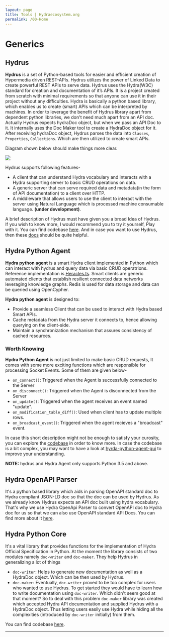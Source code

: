 ```yaml
---
layout: page
title: Tools | Hydraecosystem.org
permalink: /00-Home
---
```


# Generics

## Hydrus

**Hydrus** is a set of Python-based tools for easier and efficient creation of Hypermedia driven REST-APIs. Hydrus utilizes the power of Linked Data to create powerful REST APIs to serve data. Hydrus uses the Hydra(W3C) standard for creation and documentation of it’s APIs. It is a project created from scratch with minimal requirements so that anyone can use it in their project without any difficulties. Hydra is basically a python based library, which enables us to create (smart) APIs which can be interpreted by machines. In order to leverage the benefit of Hydrus library apart from dependent python libraries, we don't need much apart from an API doc. Actually Hydrus expects hydraDoc object, but when we pass an API Doc to it. It internally uses the Doc Maker tool to create a HydraDoc object for it. After receiving hydraDoc object, Hydrus parses the data into `Classes`, `Properties`, `Collections`. Which are then utilized to create smart APIs.  

Diagram shown below should make things more clear. 

<img src="https://gsocchrizandr.files.wordpress.com/2017/06/flo1.png"/>

Hydrus supports following features-
* A client that can understand Hydra vocabulary and interacts with a Hydra supporting server to basic CRUD operations on data.
* A generic server that can serve required data and metadata(in the form of API documentation) to a client over HTTP.
* A middleware that allows users to use the client to interact with the server using Natural Language which is processed machine consumable language. __(under development)__.

A brief description of Hydrus must have given you a broad Idea of Hydrus. If you wish to know more, I would recommend you to try it yourself, Play with it. You can find codebase [here](https://github.com/HTTP-APIs/hydrus). And in case you want to use Hydrus, then these [docs](https://hydrus.readthedocs.io/en/latest/hydrus.html#) should be quite helpful.


## Hydra Python Agent

**Hydra python agent** is a smart Hydra client implemented in Python which can interact with hydrus and query data via basic CRUD operatrions. Reference implementation is [Heracles.ts](https://github.com/HydraCG/Heracles.ts). Smart clients are generic automated clients that establish resilient connected data networks leveraging knowledge graphs. Redis is used for data storage and data can be queried using OpenCypher. 

**Hydra python agent** is designed to:
* Provide a seamless Client that can be used to interact with Hydra based Smart APIs.
* Cache metadata from the Hydra server it connects to, hence allowing querying on the client-side.
* Maintain a synchronization mechanism that assures consistency of cached resources.

### Worth Knowing
 __Hydra Python Agent__ is not just limited to make basic CRUD requests, It comes with some more exciting functions which are responsible for processing Socket Events. Some of them are given below-
* `on_connect()`: Triggered when the Agent is successfully connected to the Server
* `on_disconnect()`: Triggered when the Agent is disconnected from the Server
* `on_update()`: Triggered when the agent receives an event named "update".
* `on_modification_table_diff()`: Used when client has to update multiple rows.
* `on_broadcast_event()`: Triggered when the agent recieves a "broadcast" event.

In case this short description might not be enough to satisfy your curosity, you can explore the [codebase](https://github.com/HTTP-APIs/hydra-python-agent) in order to know more. In case the codebase is a bit complex, you may want to have a look at [hyrda-python-agent-gui](https://github.com/HTTP-APIs/hydra-python-agent-gui) to improve your understanding.

**NOTE:** hydrus and Hydra Agent only supports Python 3.5 and above.

## Hydra OpenAPI Parser

It's a python based library which aids in parsing OpenAPI standard doc to Hydra compliant JSON-LD doc so that the doc can be used by Hydrus. As we already know Hydrus expects an API doc built using hydra vocabulary. That's why we use Hydra OpenApi Parser to convert OpenAPI doc to Hydra doc for us so that we can also use OpenAPI standard API Docs. You can find more about it [here](https://github.com/HTTP-APIs/hydra-openapi-parser).


## Hydra Python Core

It's a vital library that provides functions for the implementation of Hydra Official Specification in Python. At the moment the library consists of two modules namely `doc-writer` and `doc-maker`. They help Hydrus in generalizing a lot of things
* `doc-writer`: Helps to generate new documentation as well as a HydraDoc object. Which can be then used by Hydrus.
* `doc-maker`:  Eventually, `doc-writer` proved to be too complex for users who wanted to use Hydrus. To get started they would have to learn how to write documentation using `doc-writer`. Which didn't seem good at that moment? So to deal with this problem `doc-maker` library was created which accepted Hydra API documentation and supplied Hydrus with a HydraDoc object. Thus letting users easily use Hydra while hiding all the complexities (introduced by `doc-writer` initially) from them. 

You can find codebase [here](https://github.com/HTTP-APIs/hydra-python-core).

<!-- ## Demo - Hydrus
It is advised to *use `docker-compose` to run the demo server*. See [README here](https://github.com/HTTP-APIs/hydrus/blob/master/README.md#start-up-the-demo).

Otherwise, to run a demo for hydrus using the sample API, do the following:

Clone Hydrus:
```bash
git clone https://github.com/HTTP-APIs/hydrus
```
Change directory and switch to the develop branch:
```bash
cd hydrus

git checkout -b develop origin/develop
```

Install hydrus using:
```bash
pip install .
```
or
```bash
python setup.py install
```

and run the server using:

```bash
hydrus serve
```

The demo should be up and running on `http://localhost:8080/serverapi/`.

<a name="workflow"></a>
For a generic overview of the Development workflow, head over to [Workflow](/Workflow) page.

<a name="usage"></a>
Head over to the [Usage](/01-Usage) page of the wiki to understand how hydrus works and how to use it. 

<a name="design"></a>
Head over to the [Design](/Design) page to understand the design principles and use cases of hydrus. -->

---


